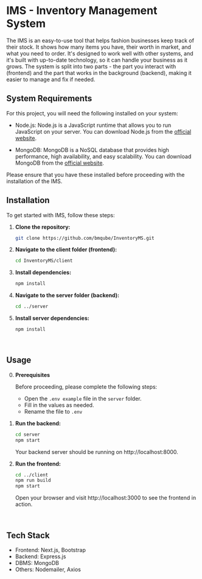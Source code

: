 # IMS - Inventory Management System

The IMS is an easy-to-use tool that helps fashion businesses keep track of their stock. It shows how many items you have, their worth in market, and what you need to order. It's designed to work well with other systems, and it's built with up-to-date technology, so it can handle your business as it grows. The system is split into two parts - the part you interact with (frontend) and the part that works in the background (backend), making it easier to manage and fix if needed.

## System Requirements

For this project, you will need the following installed on your system:

- Node.js: Node.js is a JavaScript runtime that allows you to run JavaScript on your server. You can download Node.js from the [official website](https://nodejs.org/).

- MongoDB: MongoDB is a NoSQL database that provides high performance, high availability, and easy scalability. You can download MongoDB from the [official website](https://www.mongodb.com/).

Please ensure that you have these installed before proceeding with the installation of the IMS.

## Installation

To get started with IMS, follow these steps:

1. **Clone the repository:**

   ```bash
   git clone https://github.com/bmqube/InventoryMS.git
   ```

2. **Navigate to the client folder (frontend):**

   ```bash
   cd InventoryMS/client
   ```

3. **Install dependencies:**

   ```bash
   npm install
   ```

4. **Navigate to the server folder (backend):**

   ```bash
   cd ../server
   ```

5. **Install server dependencies:**
   ```bash
   npm install
   ```

<br>

## Usage

0. **Prerequisites**

   Before proceeding, please complete the following steps:

   - Open the `.env example` file in the `server` folder.
   - Fill in the values as needed.
   - Rename the file to `.env`

1. **Run the backend:**

   ```bash
   cd server
   npm start
   ```

   Your backend server should be running on http://localhost:8000.

2. **Run the frontend:**

   ```bash
   cd ../client
   npm run build
   npm start
   ```

   Open your browser and visit http://localhost:3000 to see the frontend in action.

<br>

## Tech Stack

- Frontend: Next.js, Bootstrap
- Backend: Express.js
- DBMS: MongoDB
- Others: Nodemailer, Axios
